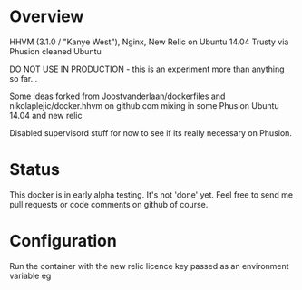 Overview
========
HHVM (3.1.0 / "Kanye West"), Nginx, New Relic on Ubuntu 14.04 Trusty via Phusion cleaned Ubuntu

DO NOT USE IN PRODUCTION - this is an experiment more than anything so far...

Some ideas forked from Joostvanderlaan/dockerfiles and nikolaplejic/docker.hhvm on github.com mixing in some Phusion Ubuntu 14.04 and new relic

Disabled supervisord stuff for now to see if its really necessary on Phusion.

Status
======
This docker is in early alpha testing. It's not 'done' yet. Feel free to send me pull requests or code comments on github of course.


Configuration
=============
Run the container with the new relic licence key passed as an environment variable eg

```docker run -i -t -e NEWRELIC_KEY=YOUR_KEY_HERE ckortekaas/hhvm-nginx-newrelic 
```
